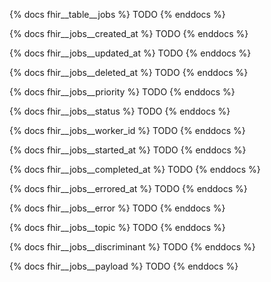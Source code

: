 {% docs fhir__table__jobs %}
TODO
{% enddocs %}

{% docs fhir__jobs__created_at %}
TODO
{% enddocs %}

{% docs fhir__jobs__updated_at %}
TODO
{% enddocs %}

{% docs fhir__jobs__deleted_at %}
TODO
{% enddocs %}

{% docs fhir__jobs__priority %}
TODO
{% enddocs %}

{% docs fhir__jobs__status %}
TODO
{% enddocs %}

{% docs fhir__jobs__worker_id %}
TODO
{% enddocs %}

{% docs fhir__jobs__started_at %}
TODO
{% enddocs %}

{% docs fhir__jobs__completed_at %}
TODO
{% enddocs %}

{% docs fhir__jobs__errored_at %}
TODO
{% enddocs %}

{% docs fhir__jobs__error %}
TODO
{% enddocs %}

{% docs fhir__jobs__topic %}
TODO
{% enddocs %}

{% docs fhir__jobs__discriminant %}
TODO
{% enddocs %}

{% docs fhir__jobs__payload %}
TODO
{% enddocs %}
